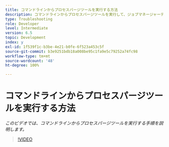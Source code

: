 ```yaml
---
title: コマンドラインからプロセスパージツールを実行する方法
description: コマンドラインからプロセスパージツールを実行して、ジョブマネージャーテーブルからレコードを削除する手順
type: Troubleshooting
role: Developer
level: Intermediate
version: 6.5
topic: Development
index: y
exl-id: 1f539f1c-b3be-4e21-b0fe-6f523a453c5f
source-git-commit: b3e9251bdb18a008be95c1fa9e5c79252a74fc98
workflow-type: tm+mt
source-wordcount: '48'
ht-degree: 100%

---
```


# コマンドラインからプロセスパージツールを実行する方法

*このビデオでは、コマンドラインからプロセスパージツールを実行する手順を説明します。*

>[!VIDEO](https://video.tv.adobe.com/v/335508?quality=12&learn=on)
